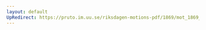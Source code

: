 ```yaml
---
layout: default
UpRedirect: https://pruto.im.uu.se/riksdagen-motions-pdf/1869/mot_1869__ak__279.pdf
---
```

